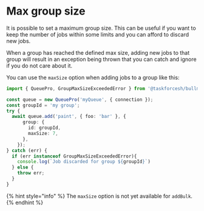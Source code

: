 # Max group size

It is possible to set a maximum group size. This can be useful if you want to keep the number of jobs within some limits and you can afford to discard new jobs.

When a group has reached the defined max size, adding new jobs to that group will result in an exception being thrown that you can catch and ignore if you do not care about it.

You can use the `maxSize` option when adding jobs to a group like this:

```typescript
import { QueuePro, GroupMaxSizeExceededError } from '@taskforcesh/bullmq-pro';

const queue = new QueuePro('myQueue', { connection });
const groupId = 'my group';
try {
  await queue.add('paint', { foo: 'bar' }, {
      group: {
        id: groupId,
        maxSize: 7,
      },
    });
} catch (err) {
  if (err instanceof GroupMaxSizeExceededError){
    console.log(`Job discarded for group ${groupId}`)
  } else {
    throw err;
  }
}
```

{% hint style="info" %}
The `maxSize` option is not yet available for `addBulk`.
{% endhint %}

